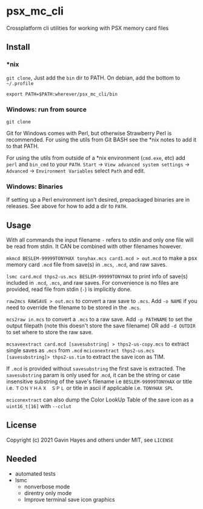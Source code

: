 # psx_mc_cli
Crossplatform cli utilities for working with PSX memory card files

## Install

### *nix

`git clone`, Just add the `bin` dir to PATH. On debian, add the bottom to `~/.profile`

`export PATH=$PATH:wherever/psx_mc_cli/bin`

### Windows: run from source

`git clone`

Git for Windows comes with Perl, but otherwise Strawberry Perl is recommended. For using the utils from Git BASH see the *nix notes to add it to that PATH.

For using the utils from outside of a *nix environment (`cmd.exe`, etc) add `perl` and `bin_cmd` to your `PATH`.
`Start` -> `View advanced system settings` -> `Advanced` -> `Environment Variables` select `Path` and edit.

### Windows: Binaries

If setting up a Perl environment isn't desired, prepackaged binaries are in releases. See above for how to add a dir to `PATH`.

## Usage

With all commands the input filename `-` refers to stdin and only one file will be read from stdin. It CAN be combined with other filenames however.

`mkmcd BESLEM-99999TONYHAX tonyhax.mcs card1.mcd > out.mcd` to make a psx memory card `.mcd` file from save(s) in `.mcs`, `.mcd`, and raw saves.

`lsmc card.mcd thps2-us.mcs BESLEM-99999TONYHAX` to print info of save(s) included in `.mcd`, `.mcs`, and raw saves. For convenience is no files are provided, read file from stdin (`-`) is implicitly done.

`raw2mcs RAWSAVE > out.mcs` to convert a raw save to `.mcs`. Add `-o NAME` if you need to override the filename to be stored in the `.mcs`.

`mcs2raw in.mcs` to convert a `.mcs` to a raw save. Add `-p PATHNAME` to set the output filepath (note this doesn't store the save filename) OR add `-d OUTDIR` to set where to store the raw save. 

`mcsaveextract card.mcd [savesubstring] > thps2-us-copy.mcs` to extract single saves as `.mcs` from `.mcd`
`mciconextract thps2-us.mcs [savesubstring]> thps2-us.tim` to extract the save icon as TIM. 

If `.mcd` is provided without `savesubstring` the first save is extracted. The `savesubstring` param  is only used for .`mcd`, it can be the string or case insensitive substring of the save's filename i.e `BESLEM-99999TONYHAX` or title i.e. `ＴＯＮＹＨＡＸ　ＳＰＬ` or title in ascii if applicable i.e. `TONYHAX SPL`

`mciconextract` can also dump the Color LookUp Table of the save icon as a `uint16_t[16]` with `--cclut`

## License
Copyright (c) 2021 Gavin Hayes and others under MIT, see `LICENSE`

## Needed
- automated tests
- lsmc
    - nonverbose mode
    - direntry only mode
    - Improve terminal save icon graphics
